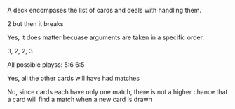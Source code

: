 A deck encompases the list of cards and deals with handling them.

2 but then it breaks

Yes, it does matter becuase arguments are taken in a specific order.

3, 2, 2, 3

All possible playss:
5:6
6:5

Yes, all the other cards will have had matches

No, since cards each have only one match, there is not a higher chance that a card will find a match when a new card is drawn

